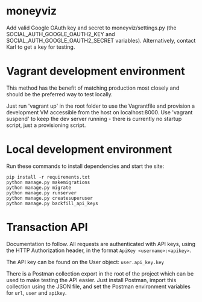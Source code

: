 # moneyviz

Add valid Google OAuth key and secret to moneyviz/settings.py (the 
SOCIAL_AUTH_GOOGLE_OAUTH2_KEY and SOCIAL_AUTH_GOOGLE_OAUTH2_SECRET variables).
Alternatively, contact Karl to get a key for testing.

# Vagrant development environment
This method has the benefit of matching production most closely and should be 
the preferred way to test locally.

Just run 'vagrant up' in the root folder to use the Vagrantfile and provision a
development VM accessible from the host on localhost:8000. Use 'vagrant 
suspend' to keep the dev server running - there is currently no startup script,
just a provisioning script.

# Local development environment
Run these commands to install dependencies and start the site:
```
pip install -r requirements.txt
python manage.py makemigrations
python manage.py migrate
python manage.py runserver
python manage.py createsuperuser
python manage.py backfill_api_keys
```

# Transaction API
Documentation to follow. All requests are authenticated with API keys, using
the HTTP Authorization header, in the format `ApiKey <username>:<apikey>`.

The API key can be found on the User object: `user.api_key.key`

There is a Postman collection export in the root of the project which can be
used to make testing the API easier. Just install Postman, import this
collection using the JSON file, and set the Postman environment variables for
`url`, `user` and `apikey`.
